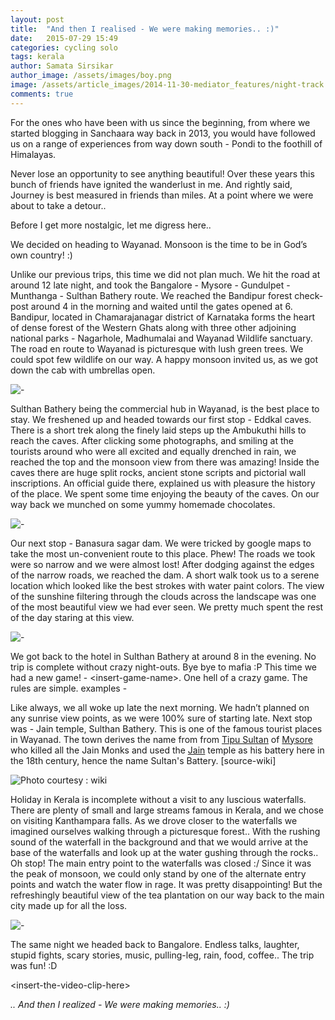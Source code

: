 ```yaml
---
layout: post
title:  "And then I realised - We were making memories.. :)"
date:   2015-07-29 15:49
categories: cycling solo
tags: kerala
author: Samata Sirsikar
author_image: /assets/images/boy.png
image: /assets/article_images/2014-11-30-mediator_features/night-track.jpg
comments: true
---
```


For the ones who have been with us since the beginning, from where we started blogging in Sanchaara way back in 2013, you would have followed us on a range of experiences from way down south - Pondi to the foothill of Himalayas.

Never lose an opportunity to see anything beautiful! Over these years this bunch of friends have ignited the wanderlust in me. And rightly said, Journey is best measured in friends than miles. At a point where we were about to take a detour..

Before I get more nostalgic, let me digress here..

We decided on heading to Wayanad. Monsoon is the time to be in God’s own country! :)

Unlike our previous trips, this time we did not plan much. We hit the road at around 12 late night, and took the Bangalore - Mysore - Gundulpet - Munthanga - Sulthan Bathery route. We reached the Bandipur forest check-post around 4 in the morning and waited until the gates opened at 6. Bandipur, located in Chamarajanagar district of Karnataka forms the heart of dense forest of the Western Ghats along with three other adjoining national parks - Nagarhole, Madhumalai and Wayanad Wildlife sanctuary. The road en route to Wayanad is picturesque with lush green trees. We could spot few wildlife on our way. A happy monsoon invited us, as we got down the cab with umbrellas open.

![-](https://sancharaa.files.wordpress.com/2015/07/rain.png?w=750)

Sulthan Bathery being the commercial hub in Wayanad, is the best place to stay. We freshened up and headed towards our first stop - Eddkal caves. There is a short trek along the finely laid steps up the Ambukuthi hills to reach the caves. After clicking some photographs, and smiling at the tourists around who were all excited and equally drenched in rain, we reached the top and the monsoon view from there was amazing! Inside the caves there are huge split rocks, ancient stone scripts and pictorial wall inscriptions. An official guide there, explained us with pleasure the history of the place. We spent some time enjoying the beauty of the caves. On our way back we munched on some yummy homemade chocolates.

![-](https://sancharaa.files.wordpress.com/2015/07/dsc_0080.jpg)

Our next stop - Banasura sagar dam. We were tricked by google maps to take the most un-convenient route to this place. Phew! The roads we took were so narrow and we were almost lost! After dodging against the edges of the narrow roads, we reached the dam. A short walk took us to a serene location which looked like the best strokes with water paint colors. The view of the sunshine filtering through the clouds across the landscape was one of the most beautiful view we had ever seen. We pretty much spent the rest of the day staring at this view.

![-](https://sancharaa.files.wordpress.com/2015/07/img_20150718_164002794_1437378970938.jpg)

We got back to the hotel in Sulthan Bathery at around 8 in the evening. No trip is complete without crazy night-outs. Bye bye to mafia :P This time we had a new game! - &lt;insert-game-name&gt;. One hell of a crazy game. The rules are simple. examples -

Like always, we all woke up late the next morning. We hadn’t planned on any sunrise view points, as we were 100% sure of starting late. Next stop was - Jain temple, Sulthan Bathery. This is one of the famous tourist places in Wayanad. The town derives the name from from <a href="https://en.wikipedia.org/wiki/Tipu_Sultan">Tipu Sultan</a> of <a href="https://en.wikipedia.org/wiki/Mysore">Mysore</a> who killed all the Jain Monks and used the <a href="https://en.wikipedia.org/wiki/Jainism_in_Kerala">Jain</a> temple as his battery here in the 18th century, hence the name Sultan's Battery. [source-wiki]

![Photo courtesy : wiki](https://sancharaa.files.wordpress.com/2015/07/jain_temple_sulthan_battery.jpg)

Holiday in Kerala is incomplete without a visit to any luscious waterfalls. There are plenty of small and large streams famous in Kerala, and we chose on visiting Kanthampara falls. As we drove closer to the waterfalls we imagined ourselves walking through a picturesque forest.. With the rushing sound of the waterfall in the background and that we would arrive at the base of the waterfalls and look up at the water gushing through the rocks.. Oh stop! The main entry point to the waterfalls was closed :/ Since it was the peak of monsoon, we could only stand by one of the alternate entry points and watch the water flow in rage. It was pretty disappointing! But the refreshingly beautiful view of the tea plantation on our way back to the main city made up for all the loss.

![-](https://sancharaa.files.wordpress.com/2015/07/img_6251.jpg)

The same night we headed back to Bangalore. Endless talks, laughter, stupid fights, scary stories, music, pulling-leg, rain, food, coffee.. The trip was fun! :D

&lt;insert-the-video-clip-here&gt;

<em>
.. And then I realized - We were making memories.. :)</em>
